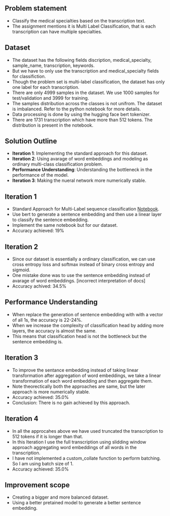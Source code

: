## Problem statement
- Classify the medical specialties based on the transcription text.  
- The assignment mentions it is Multi Label Classification, that is each transcription can have multiple specialties.   

## Dataset
- The dataset has the following fields discription, medical_specialty, sample_name, transcription, keywords.    
- But we have to only use the transcription and medical_specialty fields for classifiction.   
- Though the problem set is multi-label classification, the dataset has only one label for each transcription.
- There are only 4999 samples in the dataset. We use 1000 samples for test/validation and 3999 for training.
- The samples distribution across the classes is not unifrom. The dataset is imbalanced. Refer to the python notebook for more details.
- Data processing is done by using the hugging face bert tokenizer.
- There are 1731 transcription which have more than 512 tokens. The distribution is present in the notebook.

## Solution Outline
- **Iteration 1**: Implementing the standard approach for this dataset.
- **Iteration 2**: Using avarage of word embeddings and modeling as ordinary multi-class classification problem.
- **Performance Understanding**: Understanding the bottleneck in the performance of the model.
- **Iteration 3**: Making the nueral network more numerically stable.


## Iteration 1
- Standard Approach for Multi-Label sequence classification [Notebook](https://colab.research.google.com/github/abhimishra91/transformers-tutorials/blob/master/transformers_multi_label_classification.ipynb#scrollTo=n5vcDWvgK6o8).
- Use bert to generate a sentence embedding and then use a linear layer to classify the sentence embedding.
- Implement the same notebook but for our dataset.
- Accuracy achieved: 19%

## Iteration 2
- Since our dataset is essentially a ordinary classification, we can use cross entropy loss and softmax instead of binary cross entropy and sigmoid.
- One mistake done was to use the sentence embedding instead of avarage of word embeddings. [incorrect interpretation of docs] 
- Accuracy achived: 34.5%


## Performance Understanding
- When replace the generation of sentence embedding with with a vector of all 1s, the accuracy is 22-24%.
- When we increase the complexity of classification head by adding more layers, the accuracy is almost the same.
- This means that classification head is not the bottleneck but the sentence embedding is.


## Iteration 3
- To improve the sentance embedding instead of taking linear transformation after aggregation of word embeddings, we take a linear transformation of each word embedding and then aggregate them.
- Note theorectically both the approaches are same, but the later approach is more numerically stable.
- Accuracy achieved: 35.0% 
- Conclusion: There is no gain achieved by this approach.

## Iteration 4
- In all the approcahes above we have used truncated the transcription to 512 tokens if it is longer than that.
- In this Iteration I use the full transcription using slidding window approach aggregating word embeddings of all words in the transcription.
- I have not implemented a custom_collate function to perform batching. So I am using batch size of 1.
- Accuracy achieved: 35.0%

## Improvement scope
- Creating a bigger and more balanced dataset.
- Using a better pretained model to generate a better sentence embedding.